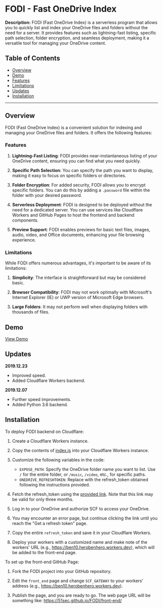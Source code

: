 # FODI - Fast OneDrive Index

**Description:** FODI (Fast OneDrive Index) is a serverless program that allows you to quickly list and index your OneDrive files and folders without the need for a server. It provides features such as lightning-fast listing, specific path selection, folder encryption, and seamless deployment, making it a versatile tool for managing your OneDrive content.

## Table of Contents
- [Overview](#overview)
- [Demo](#demo)
- [Features](#features)
- [Limitations](#limitations)
- [Updates](#updates)
- [Installation](#installation)

---

## Overview

FODI (Fast OneDrive Index) is a convenient solution for indexing and managing your OneDrive files and folders. It offers the following features:

### Features
1. **Lightning-Fast Listing**: FODI provides near-instantaneous listing of your OneDrive content, ensuring you can find what you need quickly.

2. **Specific Path Selection**: You can specify the path you want to display, making it easy to focus on specific folders or directories.

3. **Folder Encryption**: For added security, FODI allows you to encrypt specific folders. You can do this by adding a `.password` file within the folder with your desired password.

4. **Serverless Deployment**: FODI is designed to be deployed without the need for a dedicated server. You can use services like Cloudflare Workers and GitHub Pages to host the frontend and backend components.

5. **Preview Support**: FODI enables previews for basic text files, images, audio, video, and Office documents, enhancing your file browsing experience.

### Limitations
While FODI offers numerous advantages, it's important to be aware of its limitations:

1. **Simplicity**: The interface is straightforward but may be considered basic.

2. **Browser Compatibility**: FODI may not work optimally with Microsoft's Internet Explorer (IE) or UWP version of Microsoft Edge browsers.

3. **Large Folders**: It may not perform well when displaying folders with thousands of files.

## Demo

[View Demo](https://herobenhero.github.io/Ben10/)

## Updates

**2019.12.23**
- Improved speed.
- Added Cloudflare Workers backend.

**2019.12.07**
- Further speed improvements.
- Added Python 3.6 backend.

## Installation

To deploy FODI backend on Cloudflare:

1. Create a Cloudflare Workers instance.

2. Copy the contents of [index.js](https://github.com/HeroBenHero/Ben10/blob/master/back-end-cf/index.js) into your Cloudflare Workers instance.

3. Customize the following variables in the code:
   - `EXPOSE_PATH`: Specify the OneDrive folder name you want to list. Use `/` for the entire folder, or `/music`, `/video`, etc., for specific paths.
   - `ONEDRIVE_REFRESHTOKEN`: Replace with the refresh_token obtained following the instructions provided.

4. Fetch the refresh_token using the [provided link](https://logi.im/fodi/get-code/). Note that this link may be valid for only three months.

5. Log in to your OneDrive and authorize SCF to access your OneDrive.

6. You may encounter an error page, but continue clicking the link until you reach the "Get a refresh token" page.

7. Copy the entire `refresh_token` and save it in your Cloudflare Workers.

8. Deploy your workers with a customized name and make note of the workers' URL (e.g., https://ben10.herobenhero.workers.dev), which will be added to the front-end page.

To set up the front-end GitHub Page:

1. Fork the FODI project into your GitHub repository.

2. Edit the `front_end` page and change `SCF_GATEWAY` to your workers' address (e.g., https://ben10.herobenhero.workers.dev).

3. Publish the page, and you are ready to go. The web page URL will be something like: https://51sec.github.io/FODI/front-end/
